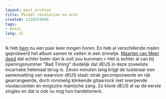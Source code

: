 ```yaml
---
layout: post_archive
title: Pocket revolution nu echt
created: 1126554948
tags:
- music
lang: nl
---
```

Ik heb [hem](/deus_-_pocket_revolution) nu een paar keer mogen horen. En heb al verschillende malen geprobeerd het album samen te vatten in een zinnetje. [Maarten van Meer deed](http://www.goddeau.com/content/view/1641/) dat echter beter dan ik ooit zou kunnnen:> Het is echter al van bij openingsnummer "Bad Timing" duidelijk dat dEUS in deze zoveelste incarnatie helemaal terug is. Zeven minuten lang krijgt de luisteraar een samenvatting van waarvoor dEUS staat: strak gecomponeerde en rijk gearrangeerde, doch rommelig klinkende gitaarrock met snerpende vioolaccenten en enigszins manische zang. Zo klonk dEUS al op de eerste singles en dat is ook nu nog hun handelsmerk.
